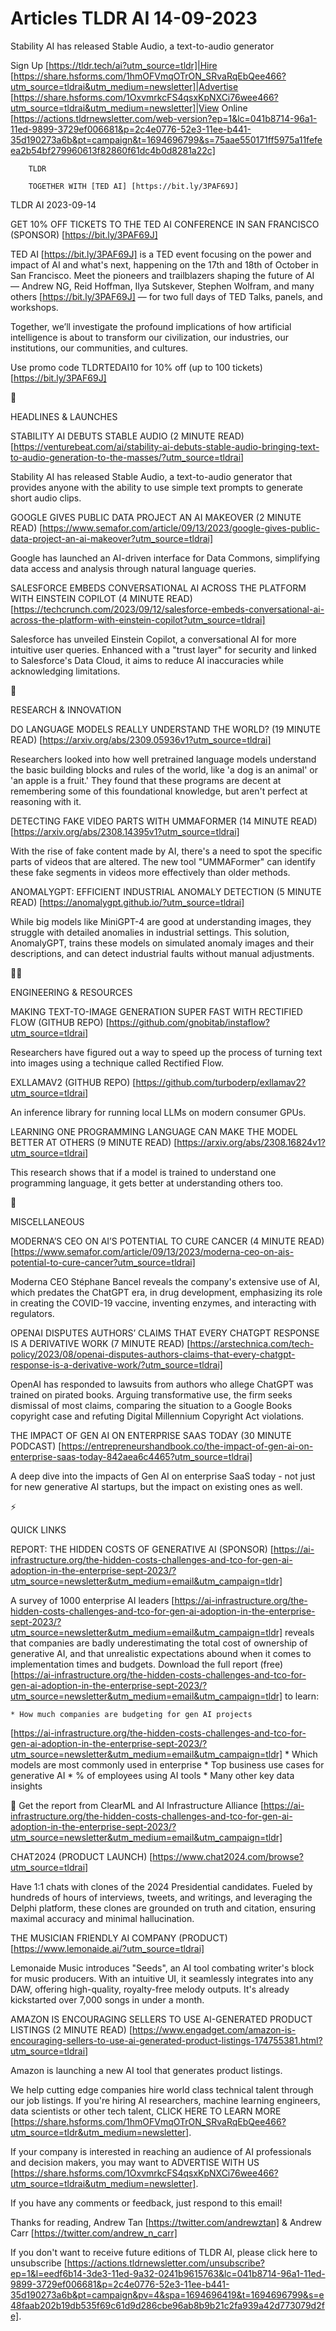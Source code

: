# Articles TLDR AI 14-09-2023

Stability AI has released Stable Audio, a text-to-audio generator 

Sign Up [https://tldr.tech/ai?utm_source=tldr]|Hire
[https://share.hsforms.com/1hmOFVmqOTrON_SRvaRqEbQee466?utm_source=tldrai&utm_medium=newsletter]|Advertise
[https://share.hsforms.com/1OxvmrkcFS4qsxKpNXCi76wee466?utm_source=tldrai&utm_medium=newsletter]|View
Online
[https://actions.tldrnewsletter.com/web-version?ep=1&lc=041b8714-96a1-11ed-9899-3729ef006681&p=2c4e0776-52e3-11ee-b441-35d190273a6b&pt=campaign&t=1694696799&s=75aae550171ff5975a11fefeea2b54bf279960613f82860f61dc4b0d8281a22c]


		TLDR

		TOGETHER WITH [TED AI] [https://bit.ly/3PAF69J]

TLDR AI 2023-09-14

GET 10% OFF TICKETS TO THE TED AI CONFERENCE IN SAN FRANCISCO
(SPONSOR) [https://bit.ly/3PAF69J]

TED AI [https://bit.ly/3PAF69J] is a TED event focusing on the power
and impact of AI and what's next, happening on the 17th and 18th of
October in San Francisco.
Meet the pioneers and trailblazers shaping the future of AI — Andrew
NG, Reid Hoffman, Ilya Sutskever, Stephen Wolfram, and many others
[https://bit.ly/3PAF69J] — for two full days of TED Talks, panels,
and workshops.

Together, we’ll investigate the profound implications of how
artificial intelligence is about to transform our civilization, our
industries, our institutions, our communities, and cultures.

Use promo code TLDRTEDAI10 for 10% off (up to 100 tickets)
[https://bit.ly/3PAF69J]

🚀

HEADLINES & LAUNCHES

STABILITY AI DEBUTS STABLE AUDIO (2 MINUTE READ)
[https://venturebeat.com/ai/stability-ai-debuts-stable-audio-bringing-text-to-audio-generation-to-the-masses/?utm_source=tldrai]

Stability AI has released Stable Audio, a text-to-audio generator that
provides anyone with the ability to use simple text prompts to
generate short audio clips.

GOOGLE GIVES PUBLIC DATA PROJECT AN AI MAKEOVER (2 MINUTE READ)
[https://www.semafor.com/article/09/13/2023/google-gives-public-data-project-an-ai-makeover?utm_source=tldrai]

Google has launched an AI-driven interface for Data Commons,
simplifying data access and analysis through natural language queries.

SALESFORCE EMBEDS CONVERSATIONAL AI ACROSS THE PLATFORM WITH EINSTEIN
COPILOT (4 MINUTE READ)
[https://techcrunch.com/2023/09/12/salesforce-embeds-conversational-ai-across-the-platform-with-einstein-copilot?utm_source=tldrai]

Salesforce has unveiled Einstein Copilot, a conversational AI for more
intuitive user queries. Enhanced with a "trust layer" for security and
linked to Salesforce's Data Cloud, it aims to reduce AI inaccuracies
while acknowledging limitations.

🧠 

RESEARCH & INNOVATION

DO LANGUAGE MODELS REALLY UNDERSTAND THE WORLD? (19 MINUTE READ)
[https://arxiv.org/abs/2309.05936v1?utm_source=tldrai]

Researchers looked into how well pretrained language models understand
the basic building blocks and rules of the world, like 'a dog is an
animal' or 'an apple is a fruit.' They found that these programs are
decent at remembering some of this foundational knowledge, but aren't
perfect at reasoning with it.

DETECTING FAKE VIDEO PARTS WITH UMMAFORMER (14 MINUTE READ)
[https://arxiv.org/abs/2308.14395v1?utm_source=tldrai]

With the rise of fake content made by AI, there's a need to spot the
specific parts of videos that are altered. The new tool "UMMAFormer"
can identify these fake segments in videos more effectively than older
methods.

ANOMALYGPT: EFFICIENT INDUSTRIAL ANOMALY DETECTION (5 MINUTE READ)
[https://anomalygpt.github.io/?utm_source=tldrai]

While big models like MiniGPT-4 are good at understanding images, they
struggle with detailed anomalies in industrial settings. This
solution, AnomalyGPT, trains these models on simulated anomaly images
and their descriptions, and can detect industrial faults without
manual adjustments.

🧑‍💻 

ENGINEERING & RESOURCES

MAKING TEXT-TO-IMAGE GENERATION SUPER FAST WITH RECTIFIED FLOW (GITHUB
REPO) [https://github.com/gnobitab/instaflow?utm_source=tldrai]

Researchers have figured out a way to speed up the process of turning
text into images using a technique called Rectified Flow.

EXLLAMAV2 (GITHUB REPO)
[https://github.com/turboderp/exllamav2?utm_source=tldrai]

An inference library for running local LLMs on modern consumer GPUs.

LEARNING ONE PROGRAMMING LANGUAGE CAN MAKE THE MODEL BETTER AT OTHERS
(9 MINUTE READ) [https://arxiv.org/abs/2308.16824v1?utm_source=tldrai]

This research shows that if a model is trained to understand one
programming language, it gets better at understanding others too.

🎁

MISCELLANEOUS

MODERNA’S CEO ON AI’S POTENTIAL TO CURE CANCER (4 MINUTE READ)
[https://www.semafor.com/article/09/13/2023/moderna-ceo-on-ais-potential-to-cure-cancer?utm_source=tldrai]

Moderna CEO Stéphane Bancel reveals the company's extensive use of
AI, which predates the ChatGPT era, in drug development, emphasizing
its role in creating the COVID-19 vaccine, inventing enzymes, and
interacting with regulators.

OPENAI DISPUTES AUTHORS’ CLAIMS THAT EVERY CHATGPT RESPONSE IS A
DERIVATIVE WORK (7 MINUTE READ)
[https://arstechnica.com/tech-policy/2023/08/openai-disputes-authors-claims-that-every-chatgpt-response-is-a-derivative-work/?utm_source=tldrai]

OpenAI has responded to lawsuits from authors who allege ChatGPT was
trained on pirated books. Arguing transformative use, the firm seeks
dismissal of most claims, comparing the situation to a Google Books
copyright case and refuting Digital Millennium Copyright Act
violations.

THE IMPACT OF GEN AI ON ENTERPRISE SAAS TODAY (30 MINUTE PODCAST)
[https://entrepreneurshandbook.co/the-impact-of-gen-ai-on-enterprise-saas-today-842aea6c4465?utm_source=tldrai]

A deep dive into the impacts of Gen AI on enterprise SaaS today - not
just for new generative AI startups, but the impact on existing ones
as well.

⚡

QUICK LINKS

REPORT: THE HIDDEN COSTS OF GENERATIVE AI (SPONSOR)
[https://ai-infrastructure.org/the-hidden-costs-challenges-and-tco-for-gen-ai-adoption-in-the-enterprise-sept-2023/?utm_source=newsletter&utm_medium=email&utm_campaign=tldr]

A survey of 1000 enterprise AI leaders
[https://ai-infrastructure.org/the-hidden-costs-challenges-and-tco-for-gen-ai-adoption-in-the-enterprise-sept-2023/?utm_source=newsletter&utm_medium=email&utm_campaign=tldr]
reveals that companies are badly underestimating the total cost of
ownership of generative AI, and that unrealistic expectations abound
when it comes to implementation times and budgets.
Download the full report (free)
[https://ai-infrastructure.org/the-hidden-costs-challenges-and-tco-for-gen-ai-adoption-in-the-enterprise-sept-2023/?utm_source=newsletter&utm_medium=email&utm_campaign=tldr]
to learn:

	* How much companies are budgeting for gen AI projects
[https://ai-infrastructure.org/the-hidden-costs-challenges-and-tco-for-gen-ai-adoption-in-the-enterprise-sept-2023/?utm_source=newsletter&utm_medium=email&utm_campaign=tldr]
	* Which models are most commonly used in enterprise
	* Top business use cases for generative AI
	* % of employees using AI tools
	* Many other key data insights

📩 Get the report from ClearML and AI Infrastructure Alliance
[https://ai-infrastructure.org/the-hidden-costs-challenges-and-tco-for-gen-ai-adoption-in-the-enterprise-sept-2023/?utm_source=newsletter&utm_medium=email&utm_campaign=tldr]

CHAT2024 (PRODUCT LAUNCH)
[https://www.chat2024.com/browse?utm_source=tldrai]

Have 1:1 chats with clones of the 2024 Presidential candidates. Fueled
by hundreds of hours of interviews, tweets, and writings, and
leveraging the Delphi platform, these clones are grounded on truth and
citation, ensuring maximal accuracy and minimal hallucination.

THE MUSICIAN FRIENDLY AI COMPANY (PRODUCT)
[https://www.lemonaide.ai/?utm_source=tldrai]

Lemonaide Music introduces "Seeds", an AI tool combating writer's
block for music producers. With an intuitive UI, it seamlessly
integrates into any DAW, offering high-quality, royalty-free melody
outputs. It's already kickstarted over 7,000 songs in under a month.

AMAZON IS ENCOURAGING SELLERS TO USE AI-GENERATED PRODUCT LISTINGS (2
MINUTE READ)
[https://www.engadget.com/amazon-is-encouraging-sellers-to-use-ai-generated-product-listings-174755381.html?utm_source=tldrai]

Amazon is launching a new AI tool that generates product listings.

 We help cutting edge companies hire world class technical talent
through our job listings. If you're hiring AI researchers, machine
learning engineers, data scientists or other tech talent, CLICK HERE
TO LEARN MORE
[https://share.hsforms.com/1hmOFVmqOTrON_SRvaRqEbQee466?utm_source=tldr&utm_medium=newsletter].


If your company is interested in reaching an audience of AI
professionals and decision makers, you may want to ADVERTISE WITH US
[https://share.hsforms.com/1OxvmrkcFS4qsxKpNXCi76wee466?utm_source=tldrai&utm_medium=newsletter].

If you have any comments or feedback, just respond to this email! 

Thanks for reading, 
Andrew Tan [https://twitter.com/andrewztan] & Andrew Carr
[https://twitter.com/andrew_n_carr] 

If you don't want to receive future editions of TLDR AI, please click
here to unsubscribe
[https://actions.tldrnewsletter.com/unsubscribe?ep=1&l=eedf6b14-3de3-11ed-9a32-0241b9615763&lc=041b8714-96a1-11ed-9899-3729ef006681&p=2c4e0776-52e3-11ee-b441-35d190273a6b&pt=campaign&pv=4&spa=1694696419&t=1694696799&s=e48faab202b19db535f69c61d9d286cbe96ab8b9b21c2fa939a42d773079d2fe].